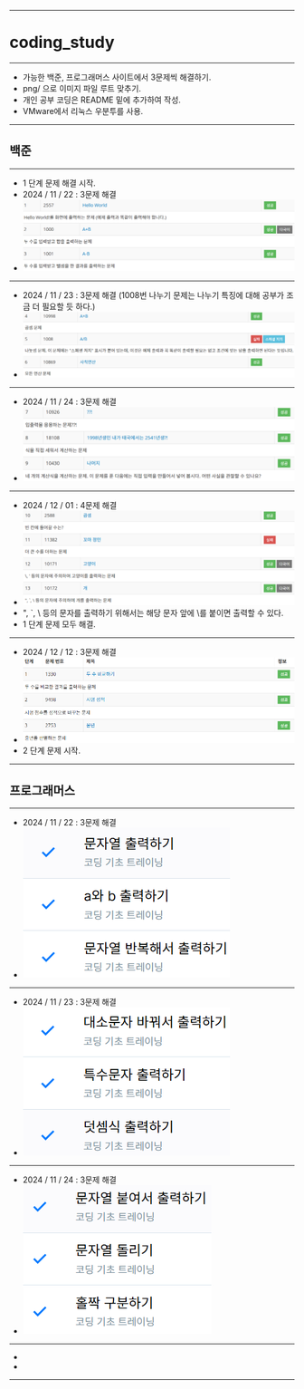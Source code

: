 ----------
# coding_study
----------

* 가능한 백준, 프로그래머스 사이트에서 3문제씩 해결하기.
* png/ 으로 이미지 파일 루트 맞추기.
* 개인 공부 코딩은 README 밑에 추가하여 작성.
* VMware에서 리눅스 우분투를 사용.

----------

## 백준

----------

- 1 단계 문제 해결 시작.
- 2024 / 11 / 22 : 3문제 해결
- ![alt text](png/image.png)

----------

- 2024 / 11 / 23 : 3문제 해결 (1008번 나누기 문제는 나누기 특징에 대해 공부가 조금 더 필요할 듯 하다.)
- ![alt text](png/image-2.png)

----------

- 2024 / 11 / 24 : 3문제 해결
- ![alt text](png/image-4.png)

----------

- 2024 / 12 / 01 : 4문제 해결
- ![alt text](png/image-6.png)
- ", `, \ 등의 문자를 출력하기 위해서는 해당 문자 앞에 \를 붙이면 출력할 수 있다.
- 1 단계 문제 모두 해결.

----------

- 2024 / 12 / 12 : 3문제 해결
- ![alt text](png/image-7.png)
- 2 단계 문제 시작.

----------

## 프로그래머스

----------
- 2024 / 11 / 22 : 3문제 해결
- ![alt text](png/image-1.png)

----------

- 2024 / 11 / 23 : 3문제 해결
- ![alt text](png/image-3.png)

----------

- 2024 / 11 / 24 : 3문제 해결
- ![alt text](png/image-5.png)
----------

- 
- 
----------